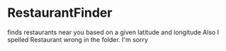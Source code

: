 # RestaurantFinder
finds restaurants near you based on a given latitude and longitude
Also I spelled Restaurant wrong in the folder. I'm sorry
